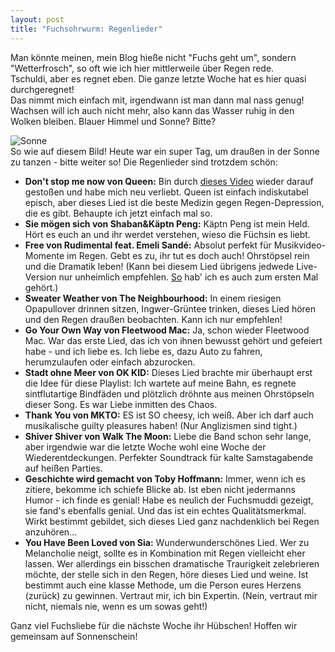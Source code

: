 ```yaml
---
layout: post
title: "Fuchsohrwurm: Regenlieder"
---
```


Man könnte meinen, mein Blog hieße nicht "Fuchs geht um", sondern "Wetterfrosch", so oft wie ich hier mittlerweile über Regen rede.  
Tschuldi, aber es regnet eben. Die ganze letzte Woche hat es hier quasi durchgeregnet!  
Das nimmt mich einfach mit, irgendwann ist man dann mal nass genug! Wachsen will ich auch nicht mehr, also kann das Wasser ruhig in den Wolken bleiben. Blauer Himmel und Sonne? Bitte? 

![Sonne](http://farm8.staticflickr.com/7446/12591092485_352275ec34_c.jpg)  
So wie auf diesem Bild! Heute war ein super Tag, um draußen in der Sonne zu tanzen - bitte weiter so! Die Regenlieder sind trotzdem schön:

* **Don't stop me now von Queen:** Bin durch [dieses Video](http://www.youtube.com/watch?v=wxxtsqkQTiM&feature=c4-overview&list=UUm-qp2_uGbMSrqtarpAFlxA) wieder darauf gestoßen und habe mich neu verliebt. Queen ist einfach indiskutabel episch, aber dieses Lied ist die beste Medizin gegen Regen-Depression, die es gibt. Behaupte ich jetzt einfach mal so.  
* **Sie mögen sich von Shaban&Käptn Peng:** Käptn Peng ist mein Held. Hört es euch an und ihr werdet verstehen, wieso die Füchsin es liebt.  
* **Free von Rudimental feat. Emeli Sandé:** Absolut perfekt für Musikvideo-Momente im Regen. Gebt es zu, ihr tut es doch auch! Ohrstöpsel rein und die Dramatik leben! (Kann bei diesem Lied übrigens jedwede Live-Version nur unheimlich empfehlen. [So](http://www.youtube.com/watch?v=dRcRhWErjjo) hab' ich es auch zum ersten Mal gehört.)  
* **Sweater Weather von The Neighbourhood:** In einem riesigen Opapullover drinnen sitzen, Ingwer-Grüntee trinken, dieses Lied hören und den Regen draußen beobachten. Kann ich nur empfehlen!  
* **Go Your Own Way von Fleetwood Mac:** Ja, schon wieder Fleetwood Mac. War das erste Lied, das ich von ihnen bewusst gehört und gefeiert habe - und ich liebe es. Ich liebe es, dazu Auto zu fahren, herumzulaufen oder einfach abzurocken.  
* **Stadt ohne Meer von OK KID:** Dieses Lied brachte mir überhaupt erst die Idee für diese Playlist: Ich wartete auf meine Bahn, es regnete sintflutartige Bindfäden und plötzlich dröhnte aus meinen Ohrstöpseln dieser Song. Es war Liebe inmitten des Chaos. 
* **Thank You von MKTO:** ES ist SO cheesy, ich weiß. Aber ich darf auch musikalische guilty pleasures haben! (Nur Anglizismen sind tight.)  
* **Shiver Shiver von Walk The Moon:** Liebe die Band schon sehr lange, aber irgendwie war die letzte Woche wohl eine Woche der Wiederentdeckungen. Perfekter Soundtrack für kalte Samstagabende auf heißen Parties.  
* **Geschichte wird gemacht von Toby Hoffmann:** Immer, wenn ich es zitiere, bekomme ich schiefe Blicke ab. Ist eben nicht jedermanns Humor - ich finde es genial! Habe es neulich der Fuchsmuddi gezeigt, sie fand's ebenfalls genial. Und das ist ein echtes Qualitätsmerkmal. Wirkt bestimmt gebildet, sich dieses Lied ganz nachdenklich bei Regen anzuhören...  
* **You Have Been Loved von Sia:** Wunderwunderschönes Lied. Wer zu Melancholie neigt, sollte es in Kombination mit Regen vielleicht eher lassen. Wer allerdings ein bisschen dramatische Traurigkeit zelebrieren möchte, der stelle sich in den Regen, höre dieses Lied und weine. Ist bestimmt auch eine klasse Methode, um die Person eures Herzens (zurück) zu gewinnen. Vertraut mir, ich bin Expertin. (Nein, vertraut mir nicht, niemals nie, wenn es um sowas geht!)  

Ganz viel Fuchsliebe für die nächste Woche ihr Hübschen! Hoffen wir gemeinsam auf Sonnenschein!